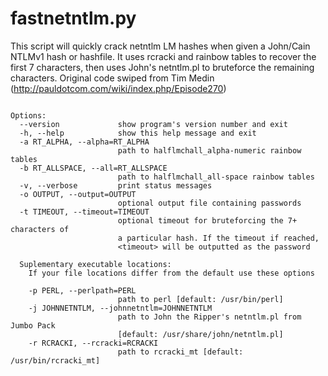 fastnetntlm.py
==============

This script will quickly crack netntlm LM hashes when given a John/Cain NTLMv1 hash or hashfile. It uses rcracki and rainbow tables to recover the first 7 characters, then uses John's netntlm.pl to bruteforce the remaining characters. Original code swiped from Tim Medin (http://pauldotcom.com/wiki/index.php/Episode270)

```Usage: fastnetntlm.py [options] hash[or]hashfile

Options:
  --version             show program's version number and exit
  -h, --help            show this help message and exit
  -a RT_ALPHA, --alpha=RT_ALPHA
                        path to halflmchall_alpha-numeric rainbow tables
  -b RT_ALLSPACE, --all=RT_ALLSPACE
                        path to halflmchall_all-space rainbow tables
  -v, --verbose         print status messages
  -o OUTPUT, --output=OUTPUT
                        optional output file containing passwords
  -t TIMEOUT, --timeout=TIMEOUT
                        optional timeout for bruteforcing the 7+ characters of
                        a particular hash. If the timeout if reached,
                        <timeout> will be outputted as the password

  Suplementary executable locations:
    If your file locations differ from the default use these options

    -p PERL, --perlpath=PERL
                        path to perl [default: /usr/bin/perl]
    -j JOHNNETNTLM, --johnnetntlm=JOHNNETNTLM
                        path to John the Ripper's netntlm.pl from Jumbo Pack
                        [default: /usr/share/john/netntlm.pl]
    -r RCRACKI, --rcracki=RCRACKI
                        path to rcracki_mt [default: /usr/bin/rcracki_mt]
```
